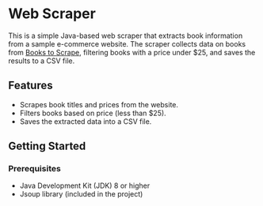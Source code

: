 # Web Scraper

This is a simple Java-based web scraper that extracts book information from a sample e-commerce website. The scraper collects data on books from [Books to Scrape](http://books.toscrape.com/), filtering books with a price under $25, and saves the results to a CSV file.

## Features

- Scrapes book titles and prices from the website.
- Filters books based on price (less than $25).
- Saves the extracted data into a CSV file.

## Getting Started

### Prerequisites

- Java Development Kit (JDK) 8 or higher
- Jsoup library (included in the project)
